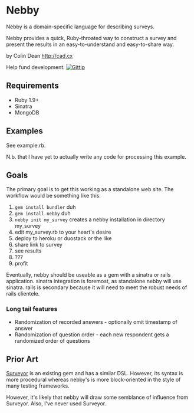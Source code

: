 Nebby
=====

Nebby is a domain-specific language for describing surveys.

Nebby provides a quick, Ruby-throated way to construct a survey and present
the results in an easy-to-understand and easy-to-share way.

by Colin Dean <http://cad.cx>

Help fund development:
[![Gittip](http://img.shields.io/Gittip/colindean.png)](https://www.gittip.com/colindean/)

Requirements
------------

* Ruby 1.9+
* Sinatra
* MongoDB

Examples
--------

See example.rb.

N.b. that I have yet to actually write any code for processing this example.

Goals
-----

The primary goal is to get this working as a standalone web site. The workflow
would be something like this:

 1. `gem install bundler` duh
 2. `gem install nebby` duh
 3. `nebby init my_survey` creates a nebby installation in directory my\_survey
 4. edit my\_survey.rb to your heart's desire
 5. deploy to heroku or duostack or the like
 6. share link to survey
 7. see results
 8. ???
 9. profit

Eventually, nebby should be useable as a gem with a sinatra or rails
application. sinatra integration is foremost, as standalone nebby will use
sinatra. rails is secondary because it will need to meet the robust needs of
rails clientele.

### Long tail features

* Randomization of recorded answers - optionally omit timestamp of answer
* Randomization of question order - each new respondent gets a randomized order of questions

Prior Art
---------

[Surveyor](https://github.com/NUBIC/surveyor) is an existing gem and has
a similar DSL. However, its syntax is more procedural whereas nebby's is more
block-oriented in the style of many testing frameworks.

However, it's likely that nebby will draw some semblance of influence from
Surveyor. Also, I've never used Surveyor.

